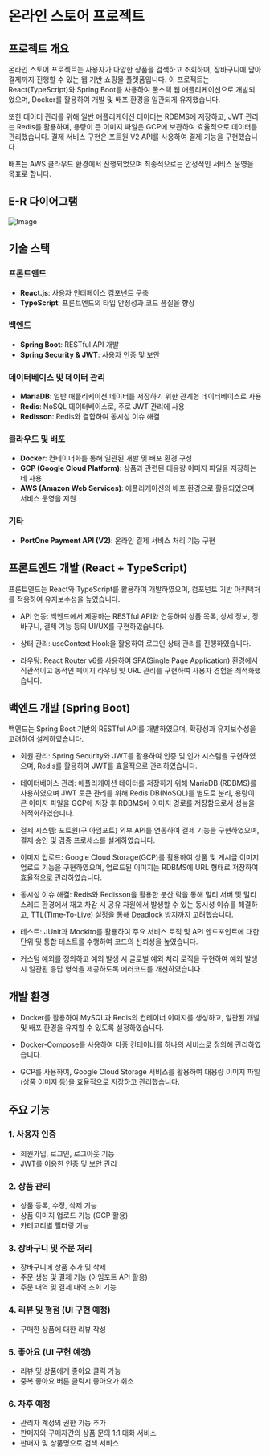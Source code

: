 # 온라인 스토어 프로젝트

## 프로젝트 개요
온라인 스토어 프로젝트는 사용자가 다양한 상품을 검색하고 조회하며, 장바구니에 담아 결제까지 진행할 수 있는 웹 기반 쇼핑몰 플랫폼입니다. 이 프로젝트는 React(TypeScript)와 Spring Boot를 사용하여 풀스택 웹 애플리케이션으로 개발되었으며, Docker를 활용하여 개발 및 배포 환경을 일관되게 유지했습니다.

또한 데이터 관리를 위해 일반 애플리케이션 데이터는 RDBMS에 저장하고, JWT 관리는 Redis를 활용하며, 용량이 큰 이미지 파일은 GCP에 보관하여 효율적으로 데이터를 관리했습니다. 결제 서비스 구현은 포트원 V2 API를 사용하여 결제 기능을 구현했습니다.

배포는 AWS 클라우드 환경에서 진행되었으며 최종적으로는 안정적인 서비스 운영을 목표로 합니다.

## E-R 다이어그램
![Image](https://github.com/user-attachments/assets/1ffc3171-113e-4986-badb-40dc6abb8aa7)

## 기술 스택
### 프론트엔드
- **React.js**: 사용자 인터페이스 컴포넌트 구축
- **TypeScript**: 프론트엔드의 타입 안정성과 코드 품질을 향상

### 백엔드
- **Spring Boot**: RESTful API 개발
- **Spring Security & JWT**: 사용자 인증 및 보안

### 데이터베이스 및 데이터 관리
- **MariaDB**: 일반 애플리케이션 데이터를 저장하기 위한 관계형 데이터베이스로 사용
- **Redis**: NoSQL 데이터베이스로, 주로 JWT 관리에 사용
- **Redisson**: Redis와 결합하여 동시성 이슈 해결

### 클라우드 및 배포
- **Docker**: 컨테이너화를 통해 일관된 개발 및 배포 환경 구성
- **GCP (Google Cloud Platform)**: 상품과 관련된 대용량 이미지 파일을 저장하는 데 사용
- **AWS (Amazon Web Services)**: 애플리케이션의 배포 환경으로 활용되었으며 서비스 운영을 지원

### 기타
- **PortOne Payment API (V2)**: 온라인 결제 서비스 처리 기능 구현


## 프론트엔드 개발 (React + TypeScript)
프론트엔드는 React와 TypeScript를 활용하여 개발하였으며, 컴포넌트 기반 아키텍처를 적용하여 유지보수성을 높였습니다.

- API 연동: 백엔드에서 제공하는 RESTful API와 연동하여 상품 목록, 상세 정보, 장바구니, 결제 기능 등의 UI/UX를 구현하였습니다.

- 상태 관리: useContext Hook을 활용하여 로그인 상태 관리를 진행하였습니다.

- 라우팅: React Router v6를 사용하여 SPA(Single Page Application) 환경에서 직관적이고 동적인 페이지 라우팅 및 URL 관리를 구현하여 사용자 경험을 최적화했습니다.

## 백엔드 개발 (Spring Boot)
백엔드는 Spring Boot 기반의 RESTful API를 개발하였으며, 확장성과 유지보수성을 고려하여 설계하였습니다.

- 회원 관리: Spring Security와 JWT를 활용하여 인증 및 인가 시스템을 구현하였으며, Redis를 활용하여 JWT를 효율적으로 관리하였습니다.

- 데이터베이스 관리: 애플리케이션 데이터를 저장하기 위해 MariaDB (RDBMS)를 사용하였으며 JWT 토큰 관리를 위해 Redis DB(NoSQL)를 별도로 분리,
                    용량이 큰 이미지 파일을 GCP에 저장 후 RDBMS에 이미지 경로를 저장함으로서 성능을 최적화하였습니다.

- 결제 시스템: 포트원(구 아임포트) 외부 API를 연동하여 결제 기능을 구현하였으며, 결제 승인 및 검증 프로세스를 설계하였습니다.

- 이미지 업로드: Google Cloud Storage(GCP)를 활용하여 상품 및 게시글 이미지 업로드 기능을 구현하였으며, 업로드된 이미지는 RDBMS에 URL 형태로 저장하여 효율적으로 관리하였습니다.

- 동시성 이슈 해결: Redis와 Redisson을 활용한 분산 락을 통해 멀티 서버 및 멀티 스레드 환경에서 재고 차감 시 공유 자원에서 발생할 수 있는 동시성 이슈를 해결하고, TTL(Time-To-Live) 설정을 통해 Deadlock 방지까지 고려했습니다.

- 테스트: JUnit과 Mockito를 활용하여 주요 서비스 로직 및 API 엔드포인트에 대한 단위 및 통합 테스트를 수행하여 코드의 신뢰성을 높였습니다.

- 커스텀 예외를 정의하고 예외 발생 시 글로벌 예외 처리 로직을 구현하여 예외 발생 시 일관된 응답 형식을 제공하도록 에러코드를 개선하였습니다.

## 개발 환경
- Docker를 활용하여 MySQL과 Redis의 컨테이너 이미지를 생성하고, 일관된 개발 및 배포 환경을 유지할 수 있도록 설정하였습니다.
  
- Docker-Compose를 사용하여 다중 컨테이너를 하나의 서비스로 정의해 관리하였습니다.
  
- GCP를 사용하여, Google Cloud Storage 서비스를 활용하여 대용량 이미지 파일(상품 이미지 등)을 효율적으로 저장하고 관리했습니다. 

## 주요 기능
### 1. 사용자 인증
- 회원가입, 로그인, 로그아웃 기능
- JWT를 이용한 인증 및 보안 관리

### 2. 상품 관리
- 상품 등록, 수정, 삭제 기능
- 상품 이미지 업로드 기능 (GCP 활용)
- 카테고리별 필터링 기능

### 3. 장바구니 및 주문 처리
- 장바구니에 상품 추가 및 삭제
- 주문 생성 및 결제 기능 (아임포트 API 활용)
- 주문 내역 및 결제 내역 조회 기능

### 4. 리뷰 및 평점 (UI 구현 예정)
- 구매한 상품에 대한 리뷰 작성

### 5. 좋아요 (UI 구현 예정)
- 리뷰 및 상품에게 좋아요 클릭 가능
- 중복 좋아요 버튼 클릭시 좋아요가 취소

### 6. 차후 예정
- 관리자 계정의 권한 기능 추가
- 판매자와 구매자간의 상품 문의 1:1 대화 서비스
- 판매자 및 상품명으로 검색 서비스
